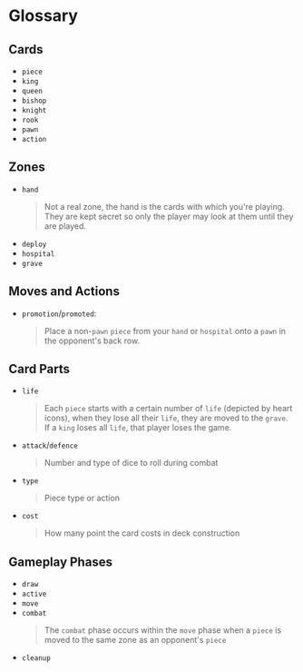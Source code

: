 # Glossary
## Cards
- `piece`
- `king`
- `queen`
- `bishop`
- `knight`
- `rook`
- `pawn`
- `action`
## Zones
- `hand`
    > Not a real zone, the hand is the cards with which you're playing. They are kept secret so only the player may look at them until they are played.
- `deploy`
- `hospital`
- `grave`
## Moves and Actions
- `promotion`/`promoted`:
    > Place a non-`pawn` `piece` from your `hand` or `hospital` onto a `pawn` in the opponent's back row.
## Card Parts
- `life`
    > Each `piece` starts with a certain number of `life` (depicted by heart icons), when they lose all their `life`, they are moved to the `grave`. If a `king` loses all `life`, that player loses the game.
- `attack`/`defence`
    > Number and type of dice to roll during combat
- `type`
    > Piece type or action
- `cost`
    > How many point the card costs in deck construction
## Gameplay Phases
- `draw`
- `active`
- `move`
- `combat`
    > The `combat` phase occurs within the `move` phase when a `piece` is moved to the same zone as an opponent's `piece`
- `cleanup`
